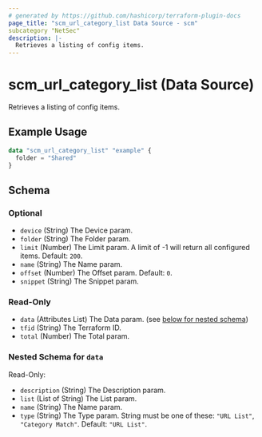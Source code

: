 ```yaml
---
# generated by https://github.com/hashicorp/terraform-plugin-docs
page_title: "scm_url_category_list Data Source - scm"
subcategory "NetSec"
description: |-
  Retrieves a listing of config items.
---
```


# scm_url_category_list (Data Source)

Retrieves a listing of config items.

## Example Usage

```terraform
data "scm_url_category_list" "example" {
  folder = "Shared"
}
```

<!-- schema generated by tfplugindocs -->
## Schema

### Optional

- `device` (String) The Device param.
- `folder` (String) The Folder param.
- `limit` (Number) The Limit param. A limit of -1 will return all configured items. Default: `200`.
- `name` (String) The Name param.
- `offset` (Number) The Offset param. Default: `0`.
- `snippet` (String) The Snippet param.

### Read-Only

- `data` (Attributes List) The Data param. (see [below for nested schema](#nestedatt--data))
- `tfid` (String) The Terraform ID.
- `total` (Number) The Total param.

<a id="nestedatt--data"></a>
### Nested Schema for `data`

Read-Only:

- `description` (String) The Description param.
- `list` (List of String) The List param.
- `name` (String) The Name param.
- `type` (String) The Type param. String must be one of these: `"URL List"`, `"Category Match"`. Default: `"URL List"`.
